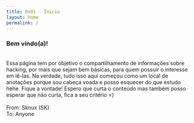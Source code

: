 ```yaml
---
title: 0x01 - Ínicio
layout: home
permalink: /
---
```


### Bem vindo(a)!
<br>
Essa página tem por objetivo o compartilhamento de informações sobre hacking, por mais que sejam bem básicas, para quem possuir o interesse em lê-las. Na verdade, tudo isso aqui começou como um local de anotações porque sou cabeça voada e posso esquecer do que estudo hehe. Fique a vontade! Espero que curta o conteúdo mas também posso esperar que não curta, fica a seu critério =)
<br>
<br>From: Sknux (SK)<br>
To: Anyone
